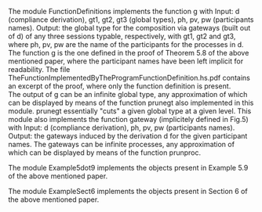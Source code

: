 The module FunctionDefinitions implements the function g with 
Input: d (compliance derivation), gt1, gt2, gt3 (global types), ph, pv, pw (participants names). 
Output: the global type for the composition via gateways (built out of d) of any three sessions typable, respectively, with gt1, gt2 and gt3, where ph, pv, pw are the name of the participants for the processes in d. 
The function g is the one defined in the proof of Theorem 5.8 of the above mentioned paper, where the participant names have been left implicit for readability.
The file TheFunctionImplementedByTheProgramFunctionDefinition.hs.pdf contains an excerpt of the proof, where only the function definition is present.   
The output of g can be an infinite global type, any approximation of which can be displayed by means of the function prunegt also implemented in this module. prunegt essentially "cuts" a given global type at a given level. 
This module also implements the function gateway (implicitely defined in Fig.5) with 
Input: d (compliance derivation), ph, pv, pw (participants names). 
Output: the gateways induced by the derivation d for the given participant names. 
The gateways can be infinite processes, any approximation of which can be displayed by means of the function prunproc.

The module Example5dot9 implements the objects present in Example 5.9 of the above mentioned paper.

The module ExampleSect6 implements the objects present in Section 6 of the above mentioned paper.

